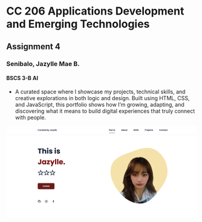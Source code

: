 # CC 206 Applications Development and Emerging Technologies
## Assignment 4
### Senibalo, Jazylle Mae B.
#### BSCS 3-B AI

- A curated space where I showcase my projects, technical skills, and creative explorations in both logic and design. Built using HTML, CSS, and JavaScript, this portfolio shows how I’m growing, adapting, and discovering what it means to build digital experiences that truly connect with people.

![preview img](/preview.png)
